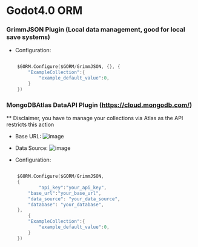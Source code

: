 # Godot4.0 ORM

### GrimmJSON Plugin (Local data management, good for local save systems)
- Configuration: 
```go

	$GORM.Configure($GORM/GrimmJSON, {}, {
		"ExampleCollection":{
			"example_default_value":0,
		}
	})

```

### MongoDBAtlas DataAPI Plugin (https://cloud.mongodb.com/)
** Disclaimer, you have to manage your collections via Atlas as the API restricts this action
- Base URL:
![image](https://github.com/grimmtotal/GORM/assets/83027121/315390e3-f9e5-4abc-bd4a-0287748c6a71)


- Data Source:
![image](https://github.com/grimmtotal/GORM/assets/83027121/e608447e-5e22-4dec-8fe3-f82146453991)


- Configuration: 
```go

	$GORM.Configure($GORM/GrimmJSON,
	{
      		"api_key":"your_api_key",
		"base_url":"your_base_url",
		"data_source": "your_data_source",
		"database": "your_database",
	},
    	{
		"ExampleCollection":{
			"example_default_value":0,
		}
	})

```
